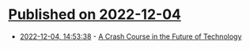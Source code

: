 # [Published on 2022-12-04](index.md)

* [2022-12-04, 14:53:38](https://news.ycombinator.com/item?id=33854173) - [A Crash Course in the Future of Technology](https://semiwiki.com/eda/321247-a-crash-course-in-the-future-of-technology/)
